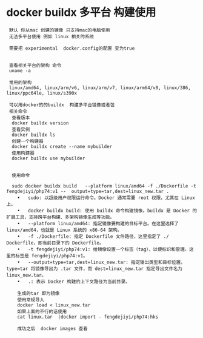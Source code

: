 # docker  buildx  多平台 构建使用
     默认 你从mac 创建的镜像 只支持mac的电脑使用     
     无法多平台使用 例如 linux 相关的系统
     
     需要把 experimental  docker.config的配置 变为true
     
     
     查看相关平台的架构 命令
     uname -a  
     
     常用的架构
     linux/amd64, linux/arm/v6, linux/arm/v7, linux/arm64/v8, linux/386, linux/ppc64le, linux/s390x
     
     可以用docker的的buildx  构建多平台镜像或者包 
     相关命令
      查看版本
      docker buildx version
      查看实例
      docker buildx ls
      创建一个构建器
      docker buildx create --name mybuilder
      使用构建器
      docker buildx use mybuilder
      
      
      使用命令
      
      sudo docker buildx build   --platform linux/amd64 -f ./Dockerfile -t fengdejiyi/php74:v1 --  output=type=tar,dest=linux_new.tar .   
      	•	sudo: 以超级用户权限运行命令。Docker 通常需要 root 权限，尤其在 Linux 上。  
    	•	docker buildx build: 使用 buildx 命令构建镜像。buildx 是 Docker 的扩展工具，支持跨平台构建、多架构镜像生成等功能。   
    	•	--platform linux/amd64: 指定镜像要构建的目标平台。在这里选择了 linux/amd64，也就是 Linux 系统的 x86-64 架构。   
    	•	-f ./Dockerfile: 指定 Dockerfile 文件路径，这里指定了 ./  Dockerfile，即当前目录下的 Dockerfile。  
    	•	-t fengdejiyi/php74:v1: 给镜像设置一个标签（tag），以便标识和管理。这里的标签是 fengdejiyi/php74:v1。  
    	•	--output=type=tar,dest=linux_new.tar: 指定输出类型和目标位置。type=tar 将镜像导出为 .tar 文件，而 dest=linux_new.tar 指定导出文件名为 linux_new.tar。  
    	•	.: 表示 Docker 构建的上下文路径为当前目录。  
	
    	生成的tar 即为镜像
    	使用常规导入
    	docker load < linux_new.tar  
    	如果上面的不行的话使用
    	cat linux.tar  |docker import - fengdejiyi/php74:hks
    	
    	成功之后  docker images 查看
      
  
  
  

 
 
 


